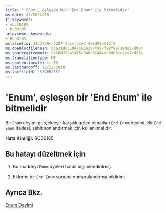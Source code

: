 ```yaml
---
title: "'Enum', eşleşen bir 'End Enum' ile bitmelidir"
ms.date: 07/20/2015
f1_keywords:
- vbc30185
- bc30185
helpviewer_keywords:
- BC30185
ms.assetid: 43dd759c-1207-4dcc-b2e2-478d91e6f2f8
ms.openlocfilehash: bca31d651047651e297f897f99f9973ada37d004
ms.sourcegitcommit: 0888d7b24f475c346a3f444de8d83ec1ca7cd234
ms.translationtype: MT
ms.contentlocale: tr-TR
ms.lasthandoff: 12/22/2018
ms.locfileid: "53765235"
---
```

# <a name="enum-must-end-with-a-matching-end-enum"></a>'Enum', eşleşen bir 'End Enum' ile bitmelidir
Bir `Enum` deyimi gerçekleşir karşılık gelen olmadan `End Enum` deyimi. Bir `End Enum` ifadesi, sabit sonlandırmak için kullanılmalıdır.  
  
 **Hata Kimliği:** BC30185  
  
## <a name="to-correct-this-error"></a>Bu hatayı düzeltmek için  
  
1.  Bu maddeyi `Enum` üyeleri hatalı biçimlendirilmiş.  
  
2.  Ekleme bir `End Enum` sonuna numaralandırma bildirimi.  
  
## <a name="see-also"></a>Ayrıca Bkz.  
 [Enum Deyimi](../../visual-basic/language-reference/statements/enum-statement.md)

